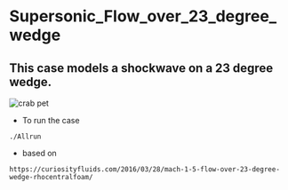 # Supersonic_Flow_over_23_degree_wedge

## This case models a shockwave on a 23 degree wedge.


  ![crab pet](https://s2.ezgif.com/tmp/ezgif-2-bb7294c292.gif)




+ To run the case

```
./Allrun
```


+ based on

```
https://curiosityfluids.com/2016/03/28/mach-1-5-flow-over-23-degree-wedge-rhocentralfoam/
```
